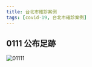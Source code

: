```yaml
---
title: 台北市確診案例
tags: [covid-19, 台北市確診案例]
---
```


## 0111 公布足跡
![01111](https://www-ws.gov.taipei/Download.ashx?u=LzAwMS9VcGxvYWQvNzQxL2NrZmlsZS82OTM5MTIzNS02NTIzLTRkMDItODUyZi1mMjRjZTNlODQxYzAuanBn&n=5qGIMTc1NzLlpKflkIzljYBf5qGIMTc1NzDlhazlhbHloLTmiYDotrPot6EuanBn&icon=.jpg)